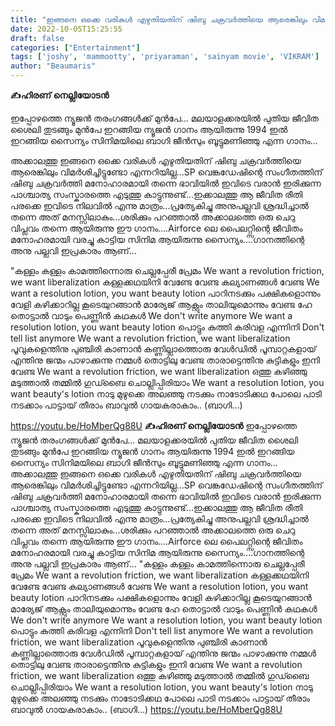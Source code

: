 ```yaml
---
title: "ഇങ്ങനെ ഒക്കെ വരികൾ എഴുതിയതിന് ഷിബു ചക്രവർത്തിയെ ആരെങ്കിലും വിമർശിച്ചിട്ടുണ്ടോ എന്നറിയില്ല"
date: 2022-10-05T15:25:55
draft: false
categories: ["Entertainment"]
tags: ['joshy', 'mammootty', 'priyaraman', 'sainyam movie', 'VIKRAM']
author: "Beaumaris"
---
```


<strong>✍️ഹിരണ് നെല്ലിയോടൻ</strong>

ഇപ്പോഴത്തെ ന്യൂജൻ തരംഗങ്ങൾക്ക് മുൻപേ... മലയാളക്കരയിൽ പുതിയ ജീവിത ശൈലി തുടങ്ങും മുൻപേ ഇറങ്ങിയ ന്യൂജൻ ഗാനം ആയിരുന്നു 1994 ഇൽ ഇറങ്ങിയ സൈന്യം സിനിമയിലെ ബാഗി ജീൻസും ബൂട്ടുമണിഞ്ഞു എന്ന ഗാനം...

അക്കാലത്തു ഇങ്ങനെ ഒക്കെ വരികൾ എഴുതിയതിന് ഷിബു ചക്രവർത്തിയെ ആരെങ്കിലും വിമർശിച്ചിട്ടുണ്ടോ എന്നറിയില്ല...SP വെങ്കഡേഷിന്റെ സംഗീതത്തിന് ഷിബു ചക്രവർത്തി മനോഹാരമായി തന്നെ ഭാവിയിൽ ഇവിടെ വരാൻ ഇരിക്കുന്ന പാശ്ചാത്യ സംസ്കാരത്തെ എടുത്തു കാട്ടുന്നുണ്ട്...ഇക്കാലത്തു ആ ജീവിത രീതി പരക്കെ ഇവിടെ നിലവിൽ എന്നു മാത്രം...പ്രത്യേകിച്ചു അനുപല്ലവി ശ്രദ്ധിച്ചാൽ തന്നെ അത് മനസ്സിലാകും...ശരിക്കും പറഞ്ഞാൽ അക്കാലത്തെ ഒരു ചെറു വിപ്ലവം തന്നെ ആയിരുന്നു ഈ ഗാനം....Airforce ലെ പൈലറ്റ്സിന്റെ ജീവിതം മനോഹരമായി വരച്ചു കാട്ടിയ സിനിമ ആയിരുന്നു സൈന്യം....ഗാനത്തിന്റെ അനു പല്ലവി ഇപ്രകാരം ആണ്...

"കള്ളം കള്ളം കാമത്തിന്നൊരു ചെല്ലപ്പേരീ പ്രേമം
We want a revolution friction, we want liberalization
കള്ളക്കഥയിനി വേണ്ടേ വേണ്ട കല്യാണങ്ങള്‍ വേണ്ട
We want a resolution lotion, you want beauty lotion
പാറിനടക്കും പക്ഷികളൊന്നും വേളി കഴിക്കാറില്ല
കൂടെയുറങ്ങാന്‍ മാര്യേജ് ആക്റ്റും താലിയുമൊന്നും വേണ്ട
ഹേ തൊട്ടാല്‍ വാടും പെണ്ണിന്‍ കഥകള്‍ We don't write anymore
We want a resolution lotion, you want beauty lotion
പൊട്ടും കുത്തി കരിവള എന്നിനി Don't tell list anymore
We want a revolution friction, we want liberalization
പൂവുകളെന്തിനു പുഞ്ചിരി കാണാന്‍ കണ്ണില്ലാത്തൊരു വേള്‍ഡില്‍
പൂമ്പാറ്റകളായ് എന്തിനു ജന്മം പാഴാക്കുന്നു നമ്മള്‍
തൊട്ടിലു വേണ്ട താരാട്ടെന്തിനു കുട്ടികളും ഇനി വേണ്ട
We want a revolution friction, we want liberalization
ഒത്തു കഴിഞ്ഞു മടുത്താല്‍ തമ്മില്‍ ഗുഡ്ബൈ ചൊല്ലിപ്പിരിയാം
We want a resolution lotion, you want beauty's lotion
നാടു മുഴുക്കെ അലഞ്ഞു നടക്കും നാടോടിക്കഥ പോലെ
പാടി നടക്കാം പാട്ടായ് തീരാം ബാവുല്‍ ഗായകരാകാം..
(ബാഗി...)

https://youtu.be/HoMberQg88U
**✍️ഹിരണ് നെല്ലിയോടൻ** ഇപ്പോഴത്തെ ന്യൂജൻ തരംഗങ്ങൾക്ക് മുൻപേ... മലയാളക്കരയിൽ പുതിയ ജീവിത ശൈലി തുടങ്ങും മുൻപേ ഇറങ്ങിയ ന്യൂജൻ ഗാനം ആയിരുന്നു 1994 ഇൽ ഇറങ്ങിയ സൈന്യം സിനിമയിലെ ബാഗി ജീൻസും ബൂട്ടുമണിഞ്ഞു എന്ന ഗാനം... അക്കാലത്തു ഇങ്ങനെ ഒക്കെ വരികൾ എഴുതിയതിന് ഷിബു ചക്രവർത്തിയെ ആരെങ്കിലും വിമർശിച്ചിട്ടുണ്ടോ എന്നറിയില്ല...SP വെങ്കഡേഷിന്റെ സംഗീതത്തിന് ഷിബു ചക്രവർത്തി മനോഹാരമായി തന്നെ ഭാവിയിൽ ഇവിടെ വരാൻ ഇരിക്കുന്ന പാശ്ചാത്യ സംസ്കാരത്തെ എടുത്തു കാട്ടുന്നുണ്ട്...ഇക്കാലത്തു ആ ജീവിത രീതി പരക്കെ ഇവിടെ നിലവിൽ എന്നു മാത്രം...പ്രത്യേകിച്ചു അനുപല്ലവി ശ്രദ്ധിച്ചാൽ തന്നെ അത് മനസ്സിലാകും...ശരിക്കും പറഞ്ഞാൽ അക്കാലത്തെ ഒരു ചെറു വിപ്ലവം തന്നെ ആയിരുന്നു ഈ ഗാനം....Airforce ലെ പൈലറ്റ്സിന്റെ ജീവിതം മനോഹരമായി വരച്ചു കാട്ടിയ സിനിമ ആയിരുന്നു സൈന്യം....ഗാനത്തിന്റെ അനു പല്ലവി ഇപ്രകാരം ആണ്... "കള്ളം കള്ളം കാമത്തിന്നൊരു ചെല്ലപ്പേരീ പ്രേമം We want a revolution friction, we want liberalization കള്ളക്കഥയിനി വേണ്ടേ വേണ്ട കല്യാണങ്ങള്‍ വേണ്ട We want a resolution lotion, you want beauty lotion പാറിനടക്കും പക്ഷികളൊന്നും വേളി കഴിക്കാറില്ല കൂടെയുറങ്ങാന്‍ മാര്യേജ് ആക്റ്റും താലിയുമൊന്നും വേണ്ട ഹേ തൊട്ടാല്‍ വാടും പെണ്ണിന്‍ കഥകള്‍ We don't write anymore We want a resolution lotion, you want beauty lotion പൊട്ടും കുത്തി കരിവള എന്നിനി Don't tell list anymore We want a revolution friction, we want liberalization പൂവുകളെന്തിനു പുഞ്ചിരി കാണാന്‍ കണ്ണില്ലാത്തൊരു വേള്‍ഡില്‍ പൂമ്പാറ്റകളായ് എന്തിനു ജന്മം പാഴാക്കുന്നു നമ്മള്‍ തൊട്ടിലു വേണ്ട താരാട്ടെന്തിനു കുട്ടികളും ഇനി വേണ്ട We want a revolution friction, we want liberalization ഒത്തു കഴിഞ്ഞു മടുത്താല്‍ തമ്മില്‍ ഗുഡ്ബൈ ചൊല്ലിപ്പിരിയാം We want a resolution lotion, you want beauty's lotion നാടു മുഴുക്കെ അലഞ്ഞു നടക്കും നാടോടിക്കഥ പോലെ പാടി നടക്കാം പാട്ടായ് തീരാം ബാവുല്‍ ഗായകരാകാം.. (ബാഗി...) https://youtu.be/HoMberQg88U
